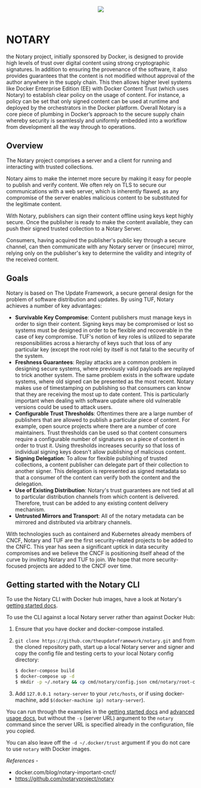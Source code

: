 <center><img src="https://i2.wp.com/www.docker.com/blog/wp-content/uploads/notary-blk@2x.png?resize=304%2C80&ssl=1"></center>
<br>

# NOTARY

the Notary project, initially sponsored by Docker, is designed to provide high levels of trust  over digital content using strong cryptographic signatures. In addition to ensuring the provenance of the software, it also provides guarantees that the content is not modified without approval of the author anywhere in the supply chain.  This then allows higher level systems like Docker Enterprise Edition (EE)  with Docker Content Trust (which uses Notary) to establish clear policy on the usage of content.  For instance, a policy can be set that only signed content can be used at runtime and deployed by the orchestrators in the Docker platform. Overall Notary is a core piece of plumbing in Docker’s  approach to the secure supply chain whereby security is seamlessly and uniformly embedded into a workflow from development all the way through to operations.

## Overview

The Notary project comprises a server and a client for running and interacting
with trusted collections.

Notary aims to make the internet more secure by making it easy for people to
publish and verify content. We often rely on TLS to secure our communications
with a web server, which is inherently flawed, as any compromise of the server
enables malicious content to be substituted for the legitimate content.

With Notary, publishers can sign their content offline using keys kept highly
secure. Once the publisher is ready to make the content available, they can
push their signed trusted collection to a Notary Server.

Consumers, having acquired the publisher's public key through a secure channel,
can then communicate with any Notary server or (insecure) mirror, relying
only on the publisher's key to determine the validity and integrity of the
received content.

## Goals

Notary is based on The Update Framework, a secure general design for the problem of software distribution and updates. By using TUF, Notary achieves a number of key advantages:

* **Survivable Key Compromise**: Content publishers must manage keys in order to sign their content. Signing keys may be compromised or lost so systems must be designed in order to be flexible and recoverable in the case of key compromise. TUF's notion of key roles is utilized to separate responsibilities across a hierarchy of keys such that loss of any particular key (except the root role) by itself is not fatal to the security of the system.
* **Freshness Guarantees**: Replay attacks are a common problem in designing secure systems, where previously valid payloads are replayed to trick another system. The same problem exists in the software update systems, where old signed can be presented as the most recent. Notary makes use of timestamping on publishing so that consumers can know that they are receiving the most up to date content. This is particularly important when dealing with software update where old vulnerable versions could be used to attack users.
* **Configurable Trust Thresholds**: Oftentimes there are a large number of publishers that are allowed to publish a particular piece of content. For example, open source projects where there are a number of core maintainers. Trust thresholds can be used so that content consumers require a configurable number of signatures on a piece of content in order to trust it. Using thresholds increases security so that loss of individual signing keys doesn't allow publishing of malicious content.
* **Signing Delegation**: To allow for flexible publishing of trusted collections, a content publisher can delegate part of their collection to another signer. This delegation is represented as signed metadata so that a consumer of the content can verify both the content and the delegation.
* **Use of Existing Distribution**: Notary's trust guarantees are not tied at all to particular distribution channels from which content is delivered. Therefore, trust can be added to any existing content delivery mechanism.
* **Untrusted Mirrors and Transport**: All of the notary metadata can be mirrored and distributed via arbitrary channels.

With technologies such as containerd and Kubernetes already members of CNCF, Notary and TUF are the first security-related projects to be added to the CNFC. This year has seen a significant uptick in data security compromises and we believe the CNCF is positioning itself ahead of the curve by inviting Notary and TUF to join. We hope that more security-focused projects are added to the CNCF over time.

## Getting started with the Notary CLI



To use the Notary CLI with Docker hub images, have a look at Notary's
[getting started docs](docs/getting_started.md).


To use the CLI against a local Notary server rather than against Docker Hub:

1. Ensure that you have docker and docker-compose installed.
2. `git clone https://github.com/theupdateframework/notary.git` and from the cloned repository path,
    start up a local Notary server and signer and copy the config file and testing certs to your
    local Notary config directory:

    ```sh
    $ docker-compose build
    $ docker-compose up -d
    $ mkdir -p ~/.notary && cp cmd/notary/config.json cmd/notary/root-ca.crt ~/.notary
    ```

3. Add `127.0.0.1 notary-server` to your `/etc/hosts`, or if using docker-machine,
    add `$(docker-machine ip) notary-server`).

You can run through the examples in the
[getting started docs](docs/getting_started.md) and
[advanced usage docs](docs/advanced_usage.md), but
without the `-s` (server URL) argument to the `notary` command since the server
URL is specified already in the configuration, file you copied.

You can also leave off the `-d ~/.docker/trust` argument if you do not care
to use `notary` with Docker images.

*References -*
- docker.com/blog/notary-important-cncf/
- https://github.com/notaryproject/notary